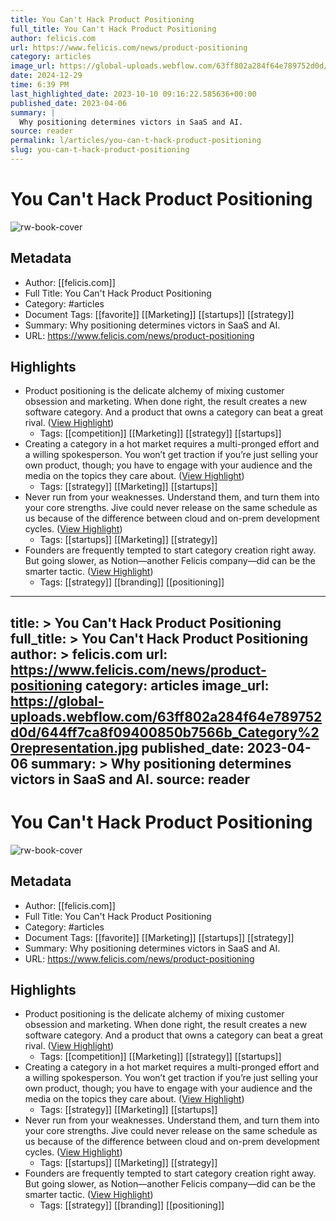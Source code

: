 ```yaml
---
title: You Can't Hack Product Positioning
full_title: You Can't Hack Product Positioning
author: felicis.com
url: https://www.felicis.com/news/product-positioning
category: articles
image_url: https://global-uploads.webflow.com/63ff802a284f64e789752d0d/644ff7ca8f09400850b7566b_Category%20representation.jpg
date: 2024-12-29
time: 6:39 PM
last_highlighted_date: 2023-10-10 09:16:22.585636+00:00
published_date: 2023-04-06
summary: |
  Why positioning determines victors in SaaS and AI.
source: reader
permalink: l/articles/you-can-t-hack-product-positioning
slug: you-can-t-hack-product-positioning
---
```

# You Can't Hack Product Positioning

![rw-book-cover](https://global-uploads.webflow.com/63ff802a284f64e789752d0d/644ff7ca8f09400850b7566b_Category%20representation.jpg)

## Metadata
- Author: [[felicis.com]]
- Full Title: You Can't Hack Product Positioning
- Category: #articles
- Document Tags: [[favorite]] [[Marketing]] [[startups]] [[strategy]] 
- Summary: Why positioning determines victors in SaaS and AI.
- URL: https://www.felicis.com/news/product-positioning

## Highlights
- Product positioning is the delicate alchemy of mixing customer obsession and marketing. When done right, the result creates a new software category. And a product that owns a category can beat a great rival. ([View Highlight](https://read.readwise.io/read/01h2fmgmhf7cxay8g77ffwh331))
    - Tags: [[competition]] [[Marketing]] [[strategy]] [[startups]] 
- Creating a category in a hot market requires a multi-pronged effort and a willing spokesperson. You won’t get traction if you’re just selling your own product, though; you have to engage with your audience and the media on the topics they care about. ([View Highlight](https://read.readwise.io/read/01h2fmj42zsmtgkbpqsqcy5yyg))
    - Tags: [[strategy]] [[Marketing]] [[startups]] 
- Never run from your weaknesses. Understand them, and turn them into your core strengths. Jive could never release on the same schedule as us because of the difference between cloud and on-prem development cycles. ([View Highlight](https://read.readwise.io/read/01h2fmm1hnczqp6nbmvqnqjw6n))
    - Tags: [[startups]] [[Marketing]] [[strategy]] 
- Founders are frequently tempted to start category creation right away. But going slower, as Notion—another Felicis company—did can be the smarter tactic. ([View Highlight](https://read.readwise.io/read/01hccdyzm9wjrczz8vst7ngwkk))
    - Tags: [[strategy]] [[branding]] [[positioning]] 


---
title: >
  You Can't Hack Product Positioning
full_title: >
  You Can't Hack Product Positioning
author: >
  felicis.com
url: https://www.felicis.com/news/product-positioning
category: articles
image_url: https://global-uploads.webflow.com/63ff802a284f64e789752d0d/644ff7ca8f09400850b7566b_Category%20representation.jpg
published_date: 2023-04-06
summary: >
  Why positioning determines victors in SaaS and AI.
source: reader
---
# You Can't Hack Product Positioning

![rw-book-cover](https://global-uploads.webflow.com/63ff802a284f64e789752d0d/644ff7ca8f09400850b7566b_Category%20representation.jpg)

## Metadata
- Author: [[felicis.com]]
- Full Title: You Can't Hack Product Positioning
- Category: #articles
- Document Tags: [[favorite]] [[Marketing]] [[startups]] [[strategy]] 
- Summary: Why positioning determines victors in SaaS and AI.
- URL: https://www.felicis.com/news/product-positioning

## Highlights
- Product positioning is the delicate alchemy of mixing customer obsession and marketing. When done right, the result creates a new software category. And a product that owns a category can beat a great rival. ([View Highlight](https://read.readwise.io/read/01h2fmgmhf7cxay8g77ffwh331))
    - Tags: [[competition]] [[Marketing]] [[strategy]] [[startups]] 
- Creating a category in a hot market requires a multi-pronged effort and a willing spokesperson. You won’t get traction if you’re just selling your own product, though; you have to engage with your audience and the media on the topics they care about. ([View Highlight](https://read.readwise.io/read/01h2fmj42zsmtgkbpqsqcy5yyg))
    - Tags: [[strategy]] [[Marketing]] [[startups]] 
- Never run from your weaknesses. Understand them, and turn them into your core strengths. Jive could never release on the same schedule as us because of the difference between cloud and on-prem development cycles. ([View Highlight](https://read.readwise.io/read/01h2fmm1hnczqp6nbmvqnqjw6n))
    - Tags: [[startups]] [[Marketing]] [[strategy]] 
- Founders are frequently tempted to start category creation right away. But going slower, as Notion—another Felicis company—did can be the smarter tactic. ([View Highlight](https://read.readwise.io/read/01hccdyzm9wjrczz8vst7ngwkk))
    - Tags: [[strategy]] [[branding]] [[positioning]] 


